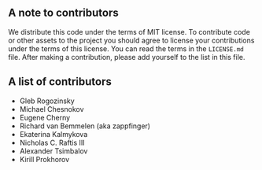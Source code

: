 ## A note to contributors

We distribute this code under the terms of MIT license. To contribute code or
other assets to the project you should agree to license your contributions under
the terms of this license. You can read the terms in the `LICENSE.md` file.
After making a contribution, please add yourself to the list in this file.

## A list of contributors

- Gleb Rogozinsky
- Michael Chesnokov
- Eugene Cherny
- Richard van Bemmelen (aka zappfinger)
- Ekaterina Kalmykova
- Nicholas C. Raftis III
- Alexander Tsimbalov
- Kirill Prokhorov
